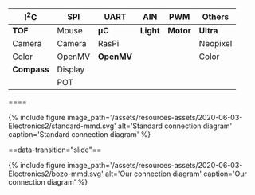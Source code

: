 <!-- markdownlint-disable line-length -->

| I<sup>2</sup>C                                                                  | SPI     | UART                                                                           | AIN                                                                           | PWM                                                                           | Others                                                                        |
| ------------------------------------------------------------------------------- | ------- | ------------------------------------------------------------------------------ | ----------------------------------------------------------------------------- | ----------------------------------------------------------------------------- | ----------------------------------------------------------------------------- |
| <span class="fragment highlight-red" data-fragment-index="1">**TOF**</span>     | Mouse   | <span class="fragment highlight-red" data-fragment-index="1">**µC**</span>     | <span class="fragment highlight-red" data-fragment-index="1">**Light**</span> | <span class="fragment highlight-red" data-fragment-index="1">**Motor**</span> | <span class="fragment highlight-red" data-fragment-index="1">**Ultra**</span> |
| Camera                                                                          | Camera  | RasPi                                                                          |                                                                               |                                                                               | Neopixel                                                                      |
| Color                                                                           | OpenMV  | <span class="fragment highlight-red" data-fragment-index="1">**OpenMV**</span> |                                                                               |                                                                               | Color                                                                         |
| <span class="fragment highlight-red" data-fragment-index="1">**Compass**</span> | Display |                                                                                |                                                                               |                                                                               |                                                                               |
|                                                                                 | POT     |                                                                                |                                                                               |                                                                               |                                                                               |

<!-- markdownlint-enable line-length -->

====

<section markdown=1 data-transition="slide">

{% include figure
image_path='/assets/resources-assets/2020-06-03-Electronics2/standard-mmd.svg'
alt='Standard connection diagram'
caption='Standard connection diagram'
%}

==data-transition="slide"==

{% include figure
image_path='/assets/resources-assets/2020-06-03-Electronics2/bozo-mmd.svg'
alt='Our connection diagram'
caption='Our connection diagram'
%}

</section>
